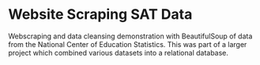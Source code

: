 <h1>Website Scraping SAT Data</h1>
Webscraping and data cleansing demonstration with BeautifulSoup of data from the National Center of Education Statistics. This was part of a larger project which combined various datasets into a relational database.
